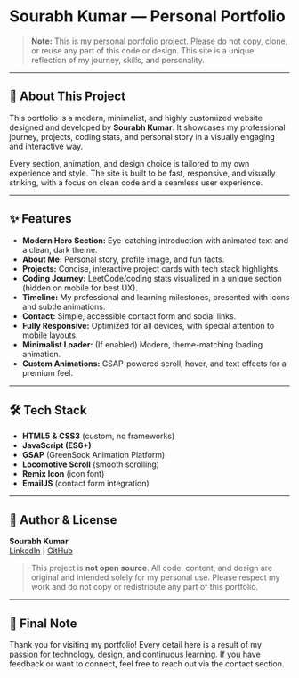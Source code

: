 # Sourabh Kumar — Personal Portfolio

> **Note:** This is my personal portfolio project. Please do not copy, clone, or reuse any part of this code or design. This site is a unique reflection of my journey, skills, and personality.

---

## 🚀 About This Project

This portfolio is a modern, minimalist, and highly customized website designed and developed by **Sourabh Kumar**. It showcases my professional journey, projects, coding stats, and personal story in a visually engaging and interactive way.

Every section, animation, and design choice is tailored to my own experience and style. The site is built to be fast, responsive, and visually striking, with a focus on clean code and a seamless user experience.

---

## ✨ Features
- **Modern Hero Section:** Eye-catching introduction with animated text and a clean, dark theme.
- **About Me:** Personal story, profile image, and fun facts.
- **Projects:** Concise, interactive project cards with tech stack highlights.
- **Coding Journey:** LeetCode/coding stats visualized in a unique section (hidden on mobile for best UX).
- **Timeline:** My professional and learning milestones, presented with icons and subtle animations.
- **Contact:** Simple, accessible contact form and social links.
- **Fully Responsive:** Optimized for all devices, with special attention to mobile layouts.
- **Minimalist Loader:** (If enabled) Modern, theme-matching loading animation.
- **Custom Animations:** GSAP-powered scroll, hover, and text effects for a premium feel.

---

## 🛠️ Tech Stack
- **HTML5 & CSS3** (custom, no frameworks)
- **JavaScript (ES6+)**
- **GSAP** (GreenSock Animation Platform)
- **Locomotive Scroll** (smooth scrolling)
- **Remix Icon** (icon font)
- **EmailJS** (contact form integration)

---

## 👤 Author & License

**Sourabh Kumar**  
[LinkedIn](https://www.linkedin.com/in/sourabh-kumar-mahuvar-b62404253/) | [GitHub](https://github.com/Sourabhkumar077)

> This project is **not open source**. All code, content, and design are original and intended solely for my personal use. Please respect my work and do not copy or redistribute any part of this portfolio.

---

## 🙏 Final Note

Thank you for visiting my portfolio! Every detail here is a result of my passion for technology, design, and continuous learning. If you have feedback or want to connect, feel free to reach out via the contact section. 